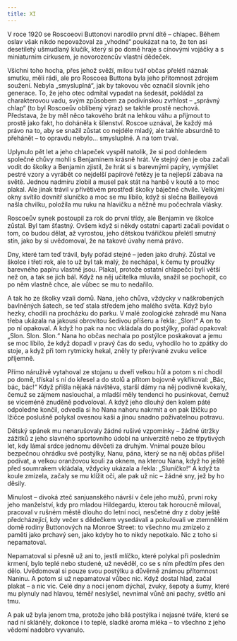 ```yaml
---
title: XI
---
```


V roce 1920 se Roscoeovi Buttonovi narodilo první dítě – chlapec. Během oslav však nikdo nepovažoval za „vhodné“ poukázat na to, že ten asi desetiletý ušmudlaný klučík, který si po domě hraje s cínovými vojáčky a s miniaturním cirkusem, je novorozencův vlastní dědeček.

  

Všichni toho hocha, přes jehož svěží, milou tvář občas přelétl náznak smutku, měli rádi, ale pro Roscoea Buttona byla jeho přítomnost zdrojem soužení. Nebyla „smysluplná“, jak by takovou věc označil slovník jeho generace. To, že jeho otec odmítal vypadat na šedesát, pokládal za charakterovou vadu, svým způsobem za podivínskou zvrhlost – „správný chlap“ (to byl Roscoeův oblíbený výraz) se takhle prostě nechová. Představa, že by měl něco takového brát na lehkou váhu a přijmout to prostě jako fakt, ho doháněla k šílenství. Roscoe uznával, že každý má právo na to, aby se snažil zůstat co nejdéle mladý, ale takhle absurdně to přehánět – to opravdu nebylo… smysluplné. A na tom trval.

Uplynulo pět let a jeho chlapeček vyspěl natolik, že si pod dohledem společné chůvy mohli s Benjaminem krásně hrát. Ve stejný den je oba začali vodit do školky a Benjamin zjistil, že hrát si s barevnými papíry, vymýšlet pestré vzory a vyrábět co nejdelší papírové řetězy je ta nejlepší zábava na světě. Jednou nadmíru zlobil a musel pak stát na hanbě v koutě a to moc plakal. Ale jinak trávil v přívětivém prostředí školky báječné chvíle. Velkými okny svítilo dovnitř sluníčko a moc se mu líbilo, když si slečna Bailleyová našla chvilku, položila mu ruku na hlavičku a něžně mu počechrala vlásky.

Roscoeův synek postoupil za rok do první třídy, ale Benjamin ve školce zůstal. Byl tam šťastný. Ovšem když si někdy ostatní caparti začali povídat o tom, co budou dělat, až vyrostou, jeho dětskou tvářičkou přelétl smutný stín, jako by si uvědomoval, že na takové úvahy nemá právo.

Dny, které tam teď trávil, byly pořád stejné – jeden jako druhý. Zůstal ve školce i třetí rok, ale to už byl tak malý, že nechápal, k čemu ty proužky barevného papíru vlastně jsou. Plakal, protože ostatní chlapečci byli větší než on, a tak se jich bál. Když na něj učitelka mluvila, snažil se pochopit, co po něm vlastně chce, ale vůbec se mu to nedařilo.

A tak ho ze školky vzali domů. Nana, jeho chůva, vždycky v naškrobených bavlněných šatech, se teď stala středem jeho malého světa. Když bylo hezky, chodili na procházku do parku. V malé zoologické zahradě mu Nana třeba ukázala na jakousi obrovitou šedivou příšeru a řekla: „Slon!“ A on to po ní opakoval. A když ho pak na noc vkládala do postýlky, pořád opakoval: „Slon. Slon. Slon.“ Nana ho občas nechala po postýlce poskakovat a jemu se moc líbilo, že když dopadl v pravý čas do sedu, vyhodilo ho to zpátky do stoje, a když při tom rytmicky hekal, zněly ty přerývané zvuku velice příjemně.

Přímo náruživě vytahoval ze stojanu u dveří velkou hůl a potom s ní chodil po domě, třískal s ní do křesel a do stolů a přitom bojovně vykřikoval: „Bác, bác, bác!“ Když přišla nějaká návštěva, starší dámy na něj podivně kvokaly, čemuž se zájmem naslouchal, a mladší měly tendenci ho pusinkovat, čemuž se víceméně znuděně podvoloval. A když jeho dlouhý den kolem páté odpoledne končil, odvedla si ho Nana nahoru nakrmit a on pak lžičku po lžičce poslušně polykal ovesnou kaši a jinou snadno poživatelnou potravu.

Dětský spánek mu nenarušovaly žádné rušivé vzpomínky – žádné útržky zážitků z jeho slavného sportovního údobí na univerzitě nebo ze třpytivých let, kdy lámal srdce jednomu děvčeti za druhým. Vnímal pouze bílou bezpečnou ohrádku své postýlky, Nanu, pána, který se na něj občas přišel podívat, a velkou oranžovou kouli za oknem, na kterou Nana, když ho ještě před soumrakem vkládala, vždycky ukázala a řekla: „Sluníčko!“ A když ta koule zmizela, začaly se mu klížit oči, ale pak už nic – žádné sny, jež by ho děsily.

Minulost – divoká zteč sanjuanského návrší v čele jeho mužů, první roky jeho manželství, kdy pro mladou Hildegardu, kterou tak horoucně miloval, pracoval v rušném městě dlouho do letní noci, nesčetné dny z doby ještě předcházející, kdy večer s dědečkem vysedávali a pokuřovali ve ztemnělém domě rodiny Buttonových na Monroe Street: to všechno mu zmizelo z paměti jako prchavý sen, jako kdyby ho to nikdy nepotkalo. Nic z toho si nepamatoval.

Nepamatoval si přesně už ani to, jestli mlíčko, které polykal při posledním krmení, bylo teplé nebo studené, už nevěděl, co se s ním předtím přes den dělo. Uvědomoval si pouze svou postýlku a důvěrně známou přítomnost Naninu. A potom si už nepamatoval vůbec nic. Když dostal hlad, začal plakat – a nic víc. Celé dny a noci jenom dýchal, zvuky, šepoty a šumy, které mu plynuly nad hlavou, téměř neslyšel, nevnímal vůně ani pachy, světlo ani tmu.

A pak už byla jenom tma, protože jeho bílá postýlka i nejasné tváře, které se nad ní skláněly, dokonce i to teplé, sladké aroma mléka – to všechno z jeho vědomí nadobro vyvanulo.
